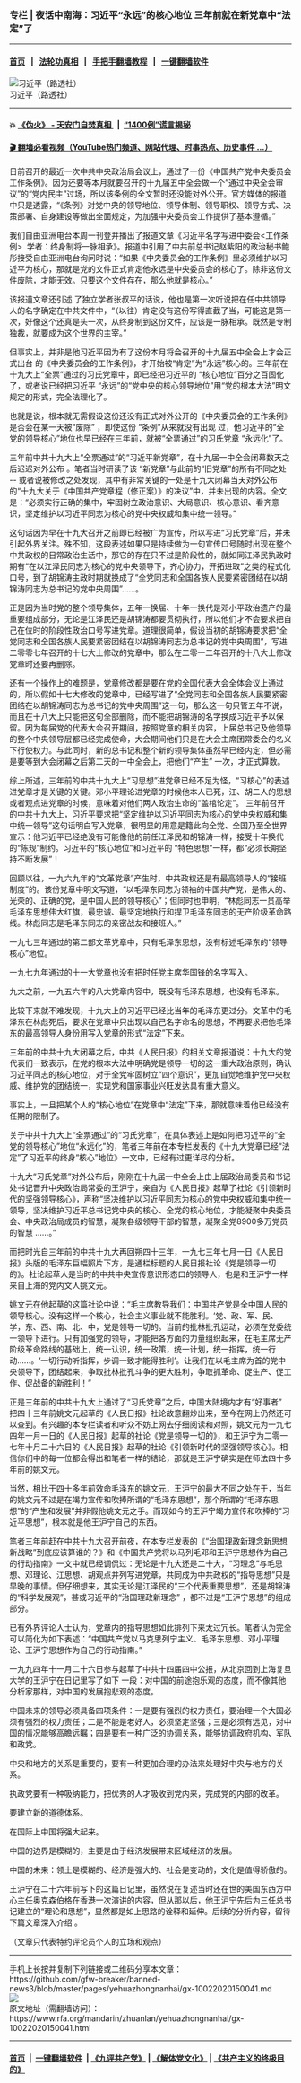 ### 专栏 | 夜话中南海：习近平“永远”的核心地位   三年前就在新党章中“法定”了
------------------------

#### [首页](https://github.com/gfw-breaker/banned-news3/blob/master/README.md) &nbsp;&nbsp;|&nbsp;&nbsp; [法轮功真相](https://github.com/begood0513/basic/blob/master/README.md)  &nbsp;&nbsp;|&nbsp;&nbsp; [手把手翻墙教程](https://github.com/gfw-breaker/guides/wiki)  &nbsp;&nbsp;|&nbsp;&nbsp; [一键翻墙软件](https://github.com/gfw-breaker/nogfw/blob/master/README.md)  



<div id="headerimg">
 <img alt="习近平（路透社）" src="https://www.rfa.org/mandarin/zhuanlan/yehuazhongnanhai/gx-05272019125039.html/Reuters-3937bb4_images_0_6_4_1_20881460-4-eng-GB_RTX4XI.jpg/@@images/2ba2c90c-5639-4ea3-82fc-4f19b89fb56a.jpeg" title="习近平（路透社）"/>
 <div id="headerimgcontents">
  <div id="headerimgcaption">
   <span>
    习近平（路透社）
   </span>
   <!-- zoomattribute -->
  </div>
  <!-- headerimgcaption -->
 </div>
 <!-- headerimagecontents -->
</div>

<hr/>


#### 💥 [《伪火》 - 天安门自焚真相 ](http://158.247.195.190:10000/videos/blog/weihuo.html)&nbsp; |&nbsp; [“1400例”谎言揭秘  ](http://158.247.195.190:10000/videos/blog/jiexi1400.html)

#### [ 🎬  翻墙必看视频（YouTube热门频道、网站代理、时事热点、历史事件 ...）](https://github.com/gfw-breaker/links/blob/master/banned.md)

<div id="storytext">
 <div>
  <div class="slot_header">
  </div>
 </div>
 <p>
 </p>
 <p>
  日前召开的最近一次中共中央政治局会议上，通过了一份《中国共产党中央委员会工作条例》。因为还要等本月就要召开的十九届五中全会做一个“通过中央全会审议”的“党内民主”过场，所以该条例的全文暂时还没能对外公开。官方媒体的报道中只是透露，“《条例》对党中央的领导地位、领导体制、领导职权、领导方式、决策部署、自身建设等做出全面规定，为加强中央委员会工作提供了基本遵循。”
 </p>
 <p>
  我们自由亚洲电台本周一刊登并播出了报道文章《习近平名字写进中委会&lt;工作条例&gt;  学者：终身制将一脉相承》。报道中引用了中共前总书记赵紫阳的政治秘书鲍彤接受自由亚洲电台询问时说：“如果《中央委员会的工作条例》里必须维护以习近平为核心，那就是党的文件正式肯定他永远是中央委员会的核心了。除非这份文件废除，才能无效。只要这个文件存在，那么他就是核心。”
 </p>
 <p>
  该报道文章还引述 了独立学者张叔平的话说，他也是第一次听说把在任中共领导人的名字确定在中共文件中，“（以往）肯定没有这份写得直截了当，可能这是第一次，好像这个还真是头一次，从终身制到这份文件，应该是一脉相承。既然是专制独裁，就要成为这个世界的主宰。”
 </p>
 <p>
  但事实上，并非是他习近平因为有了这份本月将会召开的十九届五中全会上才会正式出台 的《中央委员会的工作条例》，才开始被“肯定”为“永远”核心的。三年前在十九大上“全票”通过的习氏党章中，即已经把习近平的 “核心地位”百分之百固化了，或者说已经把习近平 “永远”的“党中央的核心领导地位”用“党的根本大法”明文规定的形式，完全法理化了。
 </p>
 <p>
  也就是说，根本就无需假设这份还没有正式对外公开的《中央委员会的工作条例》是否会在某一天被“废除” ，即使这份 “条例”从来就没有出现 过，他习近平的“全党的领导核心”地位也早已经在三年前，就被“全票通过”的习氏党章 “永远化”了。
 </p>
 <p>
  三年前中共十九大上“全票通过”的“习近平新党章”，在十九届一中全会闭幕数天之后迟迟对外公布 。笔者当时研读了该 “新党章”与此前的“旧党章”的所有不同之处 -- 或者说被修改之处发现，其中有非常关键的一处是十九大闭幕当天对外公布的“十九大关于《中国共产党章程（修正案）》的决议”中，并未出现的内容。全文是：“必须实行正确的集中，牢固树立政治意识、大局意识、核心意识、看齐意识，坚定维护以习近平同志为核心的党中央权威和集中统一领导。”
 </p>
 <p>
  这句话因为早在十九大召开之前即已经被广为宣传，所以写进“习氏党章”后，并未引起外界关注。殊不知，这段表述如果只是持续做为一句宣传口号随时出现在整个中共政权的日常政治生活中，那它的存在只不过是阶段性的，就如同江泽民执政时期有“在以江泽民同志为核心的党中央领导下，齐心协力，开拓进取”之类的程式化口号，到了胡锦涛主政时期就换成了“全党同志和全国各族人民要紧密团结在以胡锦涛同志为总书记的党中央周围”……。
 </p>
 <p>
  正是因为当时党的整个领导集体，五年一换届、十年一换代是邓小平政治遗产的最重要组成部分，无论是江泽民还是胡锦涛都要贯彻执行，所以他们才不会要求把自己在位时的阶段性政治口号写进党章。道理很简单，假设当初的胡锦涛要求把“全党同志和全国各族人民要紧密团结在以胡锦涛同志为总书记的党中央周围”，写进二零零七年召开的十七大上修改的党章中，那么在二零一二年召开的十八大上修改党章时还要再删除。
 </p>
 <p>
  还有一个操作上的难题是，党章修改都是要在党的全国代表大会全体会议上通过的，所以假如十七大修改的党章中，已经写进了“全党同志和全国各族人民要紧密团结在以胡锦涛同志为总书记的党中央周围”这一句，那么这一句只管五年不说，而且在十八大上只能把这句全部删除，而不能把胡锦涛的名字换成习近平予以保留。因为每届党的代表大会召开期间，按照党章的相关内容，上届总书记及他领导的整个中央领导层都已经完成使命，大会期间他们只是在大会主席团常委会的名义下行使权力。与此同时，新的总书记和整个新的领导集体虽然早已经内定，但必需是要等到大会闭幕之后第二天的一中全会上，把他们“产生” 一次，才正式算数。
 </p>
 <p>
  综上所述，三年前的中共十九大上“习思想”进党章已经不足为怪，“习核心”的表述进党章才是关键的关键。邓小平理论进党章的时候他本人已死，江、胡二人的思想或者观点进党章的时候，意味着对他们两人政治生命的“盖棺论定”。 三年前召开的中共十九大上，习近平要求把“坚定维护以习近平同志为核心的党中央权威和集中统一领导”这句话明白写入党章，很明显的用意是籍此向全党、全国乃至全世界宣示：他习近平已经绝没有可能像他的前任江泽民和胡锦涛一样，接受十年换代的“陈规”制约。习近平的“核心地位”和习近平的 “特色思想”一样，都“必须长期坚持不断发展”！
 </p>
 <p>
  回顾以往，一九六九年的“文革党章”产生时，中共政权还是有最高领导人的“接班制度”的。该份党章中明文写道，“以毛泽东同志为领袖的中国共产党，是伟大的、光荣的、正确的党，是中国人民的领导核心”；但同时也申明，“林彪同志一贯高举毛泽东思想伟大红旗，最忠诚、最坚定地执行和捍卫毛泽东同志的无产阶级革命路线。林彪同志是毛泽东同志的亲密战友和接班人。”
 </p>
 <p>
  一九七三年通过的第二部文革党章中，只有毛泽东思想，没有标述毛泽东的“领导核心”地位。
 </p>
 <p>
  一九七九年通过的十一大党章也没有把时任党主席华国锋的名字写入。
 </p>
 <p>
  九大之前，一九五六年的八大党章内容中，既没有毛泽东思想，也没有毛泽东。
 </p>
 <p>
  比较下来就不难发现，十九大上的习近平已经比当年的毛泽东更过分。文革中的毛泽东在林彪死后，要求在党章中只出现以自己名字命名的思想，不再要求把他毛泽东的最高领导人身份用写入党章的形式“法定”下来。
 </p>
 <p>
  三年前的中共十九大闭幕之后，中共《人民日报》的相关文章报道说：十九大的党代表们一致表示，在党的根本大法中明确党是领导一切的这一重大政治原则，确认习近平同志的核心地位，对于全党牢固树立“四个意识”，更加自觉地维护党中央权威、维护党的团结统一，实现党和国家事业兴旺发达具有重大意义。
 </p>
 <p>
  事实上，一旦把某个人的“核心地位”在党章中“法定”下来，那就意味着他已经没有任期的限制了。
 </p>
 <p>
  关于中共十九大上“全票通过”的“习氏党章”，在具体表述上是如何把习近平的“全党的领导核心”地位“永远化”的，笔者三年前在本专栏发表的《十九大党章已经“法定”了习近平的终身“核心”地位》一文中，已经有过更详尽的分析。
 </p>
 <p>
  十九大“习氏党章”对外公布后，刚刚在十九届一中全会上由上届政治局委员和书记 处书记晋升中央政治局常委的王沪宁，亲自为《人民日报》起草了社论《引领新时代的坚强领导核心》，声称“坚决维护以习近平同志为核心的党中央权威和集中统一领导，坚决维护习近平总书记党中央的核心、全党的核心地位，才能凝聚中央委员会、中央政治局成员的智慧，凝聚各级领导干部的智慧，凝聚全党8900多万党员的智慧 ……。”
 </p>
 <p>
  而把时光自三年前的中共十九大再回朔四十三年，一九七三年七月一日《人民日报》头版的毛泽东巨幅照片下方，是通栏标题的人民日报社论《党是领导一切的》。社论起草人是当时的中共中央宣传意识形态口的领导人，也是和王沪宁一样来自上海的党内文人姚文元。
 </p>
 <p>
  姚文元在他起草的这篇社论中说：“毛主席教导我们：中国共产党是全中国人民的领导核心。没有这样一个核心，社会主义事业就不能胜利。‘党、政、军、民、学，东、西、南、北、中，党是领导一切的。当前的批林批孔运动，必须在党委统一领导下进行。只有加强党的领导，才能把各方面的力量组织起来，在毛主席无产阶级革命路线的基础上，统一认识，统一政策，统一计划，统一指挥，统一行动……。‘一切行动听指挥，步调一致才能得胜利’。让我们在以毛主席为首的党中央领导下，团结起来，争取批林批孔斗争的更大胜利，争取抓革命、促生产、促工作、促战备的新胜利！”
 </p>
 <p>
  正是三年前的中共十九大上通过了“习氏党章”之后，中国大陆境内才有“好事者” 把四十三年前姚文元起草的《人民日报》社论故意翻炒出来，至今在网上仍然还可以查到。有兴趣的本专栏读者和听众不妨上网去仔细阅读和对照，姚文元为一九七四年一月一日的《人民日报》起草的社论《党是领导一切的》，和王沪宁为二零一七年十月二十六日的《人民日报》起草的社论《引领新时代的坚强领导核心》。相信你们中的每一位都会得出和笔者一样的结论，那就是王沪宁确实是在师法四十多年前的姚文元。
 </p>
 <p>
  当然，相比于四十多年前效命毛泽东的姚文元，王沪宁的最大不同之处在于，当年的姚文元不过是在竭力宣传和吹捧所谓的“毛泽东思想”，那个所谓的“毛泽东思想”的“产生和发展”并非假他姚文元之手。而现如今的王沪宁竭力宣传和吹捧的“习近平思想”，根本就是他王沪宁自己的东西。
 </p>
 <p>
  笔者三年前赶在中共十九大召开前夜，在本专栏发表的《“治国理政新理念新思想新战略”到底应该算谁的？》和《中国共产党将以马列毛邓和王沪宁思想作为自己的行动指南》一文中就已经调侃过：无论是十九大还是二十大，“习理念”与毛思想、邓理论、江思想、胡观点并列写进党章，共同成为中共政权的“指导思想”只是早晚的事情。但仔细想来，其实无论是江泽民的“三个代表重要思想”，还是胡锦涛的“科学发展观”，甚或习近平的“治国理政新理念” ，都不过是“王沪宁思想”的组成部分。
 </p>
 <p>
  已有外界评论人士认为，党章内的指导思想如此排列下来太过冗长。笔者认为完全可以简化为如下表述：“中国共产党以马克思列宁主义、毛泽东思想、邓小平理论、王沪宁思想作为自己的行动指南。”
 </p>
 <p>
  一九九四年十一月二十六日参与起草了中共十四届四中公报，从北京回到上海复旦大学的王沪宁在日记里写了如下 一段：对中国的前途抱乐观的态度，而不像其他分析家那样，对中国的发展抱悲观的态度。
 </p>
 <p>
  中国未来的领导必须具备四项条件：一是要有强烈的权力责任，要治理一个大国必须有强烈的权力责任；二是不能是老好人，必须坚定坚强；三是必须有远见，对中国的情况能够高瞻远瞩；四是要有一种广泛的协调关系，能够协调政府机构、军队和政党。
 </p>
 <p>
  中央和地方的关系是重要的，要有一种更加合理的办法来处理好中央与地方的关系。
 </p>
 <p>
  执政党要有一种吸纳能力，把优秀的人才吸收到党内来，完成党的内部的改革。
 </p>
 <p>
  要建立新的道德体系。
 </p>
 <p>
  在国际上中国将强大起来。
 </p>
 <p>
  中国的边界是模糊的，主要是由于经济发展带来区域经济的发展。
 </p>
 <p>
  中国的未来：领土是模糊的、经济是强大的、社会是变动的，文化是值得骄傲的。
 </p>
 <p>
  王沪宁在二十六年前写下的这篇日记里，虽然说在复述当时还在世的美国东西方中心主任奥克森伯格在香港一次演讲的内容，但从那以后，他王沪宁先后为三任总书记建立的“理论和思想”，显然都是如上思路的诠释和延伸。后续的分析内容，留待下篇文章深入介绍 。
 </p>
 <p>
 </p>
 <p>
  （文章只代表特约评论员个人的立场和观点）
 </p>
</div>

<hr/>
手机上长按并复制下列链接或二维码分享本文章：<br/>
https://github.com/gfw-breaker/banned-news3/blob/master/pages/yehuazhongnanhai/gx-10022020150041.md <br/>
<a href='https://github.com/gfw-breaker/banned-news3/blob/master/pages/yehuazhongnanhai/gx-10022020150041.md'><img src='https://github.com/gfw-breaker/banned-news3/blob/master/pages/yehuazhongnanhai/gx-10022020150041.md.png'/></a> <br/>
原文地址（需翻墙访问）：https://www.rfa.org/mandarin/zhuanlan/yehuazhongnanhai/gx-10022020150041.html


------------------------
#### [首页](https://github.com/gfw-breaker/banned-news3/blob/master/README.md) &nbsp;|&nbsp; [一键翻墙软件](https://github.com/gfw-breaker/nogfw/blob/master/README.md) &nbsp;| [《九评共产党》](https://github.com/gfw-breaker/9ping.md/blob/master/README.md#九评之一评共产党是什么) | [《解体党文化》](https://github.com/gfw-breaker/jtdwh.md/blob/master/README.md) | [《共产主义的终极目的》](https://github.com/gfw-breaker/gczydzjmd.md/blob/master/README.md)


<img src='http://gfw-breaker.win/banned-news3/pages/yehuazhongnanhai/gx-10022020150041.md' width='0px' height='0px'/>